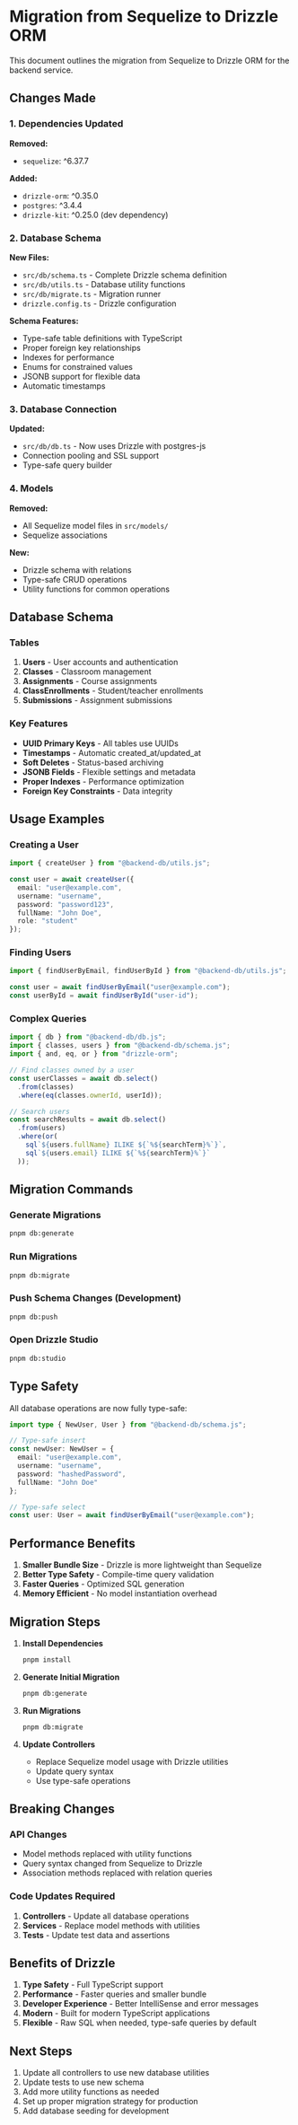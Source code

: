 # Migration from Sequelize to Drizzle ORM

This document outlines the migration from Sequelize to Drizzle ORM for the backend service.

## Changes Made

### 1. Dependencies Updated

**Removed:**

- `sequelize`: ^6.37.7

**Added:**

- `drizzle-orm`: ^0.35.0
- `postgres`: ^3.4.4
- `drizzle-kit`: ^0.25.0 (dev dependency)

### 2. Database Schema

**New Files:**

- `src/db/schema.ts` - Complete Drizzle schema definition
- `src/db/utils.ts` - Database utility functions
- `src/db/migrate.ts` - Migration runner
- `drizzle.config.ts` - Drizzle configuration

**Schema Features:**

- Type-safe table definitions with TypeScript
- Proper foreign key relationships
- Indexes for performance
- Enums for constrained values
- JSONB support for flexible data
- Automatic timestamps

### 3. Database Connection

**Updated:**

- `src/db/db.ts` - Now uses Drizzle with postgres-js
- Connection pooling and SSL support
- Type-safe query builder

### 4. Models

**Removed:**

- All Sequelize model files in `src/models/`
- Sequelize associations

**New:**

- Drizzle schema with relations
- Type-safe CRUD operations
- Utility functions for common operations

## Database Schema

### Tables

1. **Users** - User accounts and authentication
2. **Classes** - Classroom management
3. **Assignments** - Course assignments
4. **ClassEnrollments** - Student/teacher enrollments
5. **Submissions** - Assignment submissions

### Key Features

- **UUID Primary Keys** - All tables use UUIDs
- **Timestamps** - Automatic created_at/updated_at
- **Soft Deletes** - Status-based archiving
- **JSONB Fields** - Flexible settings and metadata
- **Proper Indexes** - Performance optimization
- **Foreign Key Constraints** - Data integrity

## Usage Examples

### Creating a User

```typescript
import { createUser } from "@backend-db/utils.js";

const user = await createUser({
  email: "user@example.com",
  username: "username",
  password: "password123",
  fullName: "John Doe",
  role: "student"
});
```

### Finding Users

```typescript
import { findUserByEmail, findUserById } from "@backend-db/utils.js";

const user = await findUserByEmail("user@example.com");
const userById = await findUserById("user-id");
```

### Complex Queries

```typescript
import { db } from "@backend-db/db.js";
import { classes, users } from "@backend-db/schema.js";
import { and, eq, or } from "drizzle-orm";

// Find classes owned by a user
const userClasses = await db.select()
  .from(classes)
  .where(eq(classes.ownerId, userId));

// Search users
const searchResults = await db.select()
  .from(users)
  .where(or(
    sql`${users.fullName} ILIKE ${`%${searchTerm}%`}`,
    sql`${users.email} ILIKE ${`%${searchTerm}%`}`
  ));
```

## Migration Commands

### Generate Migrations

```bash
pnpm db:generate
```

### Run Migrations

```bash
pnpm db:migrate
```

### Push Schema Changes (Development)

```bash
pnpm db:push
```

### Open Drizzle Studio

```bash
pnpm db:studio
```

## Type Safety

All database operations are now fully type-safe:

```typescript
import type { NewUser, User } from "@backend-db/schema.js";

// Type-safe insert
const newUser: NewUser = {
  email: "user@example.com",
  username: "username",
  password: "hashedPassword",
  fullName: "John Doe"
};

// Type-safe select
const user: User = await findUserByEmail("user@example.com");
```

## Performance Benefits

1. **Smaller Bundle Size** - Drizzle is more lightweight than Sequelize
2. **Better Type Safety** - Compile-time query validation
3. **Faster Queries** - Optimized SQL generation
4. **Memory Efficient** - No model instantiation overhead

## Migration Steps

1. **Install Dependencies**

   ```bash
   pnpm install
   ```

2. **Generate Initial Migration**

   ```bash
   pnpm db:generate
   ```

3. **Run Migrations**

   ```bash
   pnpm db:migrate
   ```

4. **Update Controllers**
   - Replace Sequelize model usage with Drizzle utilities
   - Update query syntax
   - Use type-safe operations

## Breaking Changes

### API Changes

- Model methods replaced with utility functions
- Query syntax changed from Sequelize to Drizzle
- Association methods replaced with relation queries

### Code Updates Required

1. **Controllers** - Update all database operations
2. **Services** - Replace model methods with utilities
3. **Tests** - Update test data and assertions

## Benefits of Drizzle

1. **Type Safety** - Full TypeScript support
2. **Performance** - Faster queries and smaller bundle
3. **Developer Experience** - Better IntelliSense and error messages
4. **Modern** - Built for modern TypeScript applications
5. **Flexible** - Raw SQL when needed, type-safe queries by default

## Next Steps

1. Update all controllers to use new database utilities
2. Update tests to use new schema
3. Add more utility functions as needed
4. Set up proper migration strategy for production
5. Add database seeding for development
